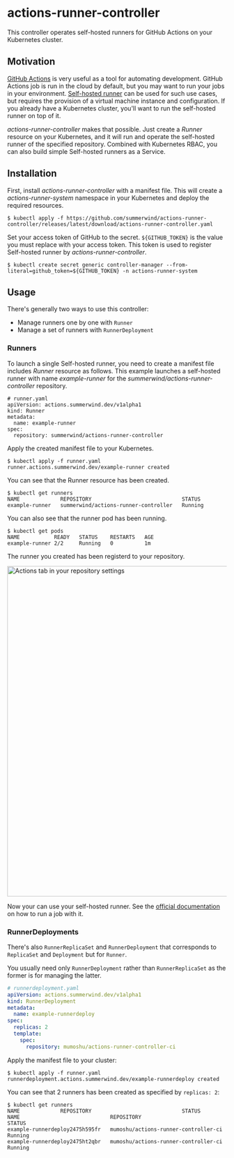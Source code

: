 # actions-runner-controller

This controller operates self-hosted runners for GitHub Actions on your Kubernetes cluster.

## Motivation

[GitHub Actions](https://github.com/features/actions) is very useful as a tool for automating development. GitHub Actions job is run in the cloud by default, but you may want to run your jobs in your environment. [Self-hosted runner](https://github.com/actions/runner) can be used for such use cases, but requires the provision of a virtual machine instance and configuration. If you already have a Kubernetes cluster, you'll want to run the self-hosted runner on top of it.

*actions-runner-controller* makes that possible. Just create a *Runner* resource on your Kubernetes, and it will run and operate the self-hosted runner of the specified repository. Combined with Kubernetes RBAC, you can also build simple Self-hosted runners as a Service.

## Installation

First, install *actions-runner-controller* with a manifest file. This will create a *actions-runner-system* namespace in your Kubernetes and deploy the required resources.

```
$ kubectl apply -f https://github.com/summerwind/actions-runner-controller/releases/latest/download/actions-runner-controller.yaml
```

Set your access token of GitHub to the secret. `${GITHUB_TOKEN}` is the value you must replace with your access token. This token is used to register Self-hosted runner by *actions-runner-controller*.

```
$ kubectl create secret generic controller-manager --from-literal=github_token=${GITHUB_TOKEN} -n actions-runner-system
```

## Usage

There's generally two ways to use this controller:

- Manage runners one by one with `Runner`
- Manage a set of runners with `RunnerDeployment`

### Runners

To launch a single Self-hosted runner, you need to create a manifest file includes *Runner* resource as follows. This example launches a self-hosted runner with name *example-runner* for the *summerwind/actions-runner-controller* repository.

```
# runner.yaml
apiVersion: actions.summerwind.dev/v1alpha1
kind: Runner
metadata:
  name: example-runner
spec:
  repository: summerwind/actions-runner-controller
```

Apply the created manifest file to your Kubernetes.

```
$ kubectl apply -f runner.yaml
runner.actions.summerwind.dev/example-runner created
```

You can see that the Runner resource has been created.

```
$ kubectl get runners
NAME             REPOSITORY                             STATUS
example-runner   summerwind/actions-runner-controller   Running
```

You can also see that the runner pod has been running.

```
$ kubectl get pods
NAME           READY   STATUS    RESTARTS   AGE
example-runner 2/2     Running   0          1m
```

The runner you created has been registerd to your repository.

<img width="756" alt="Actions tab in your repository settings" src="https://user-images.githubusercontent.com/230145/73618667-8cbf9700-466c-11ea-80b6-c67e6d3f70e7.png">

Now your can use your self-hosted runner. See the [official documentation](https://help.github.com/en/actions/automating-your-workflow-with-github-actions/using-self-hosted-runners-in-a-workflow) on how to run a job with it.

### RunnerDeployments

There's also `RunnerReplicaSet` and `RunnerDeployment` that corresponds to `ReplicaSet` and `Deployment` but for `Runner`.

You usually need only `RunnerDeployment` rather than `RunnerReplicaSet` as the former is for managing the latter.

```yaml
# runnerdeployment.yaml
apiVersion: actions.summerwind.dev/v1alpha1
kind: RunnerDeployment
metadata:
  name: example-runnerdeploy
spec:
  replicas: 2
  template:
    spec:
      repository: mumoshu/actions-runner-controller-ci
```

Apply the manifest file to your cluster:

```
$ kubectl apply -f runner.yaml
runnerdeployment.actions.summerwind.dev/example-runnerdeploy created
```

You can see that 2 runners has been created as specified by `replicas: 2`:

```
$ kubectl get runners
NAME             REPOSITORY                             STATUS
NAME                             REPOSITORY                             STATUS
example-runnerdeploy2475h595fr   mumoshu/actions-runner-controller-ci   Running
example-runnerdeploy2475ht2qbr   mumoshu/actions-runner-controller-ci   Running
```
